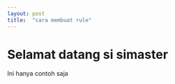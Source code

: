 ```yaml
---
layout: post
title:  "cara membuat rule"
---
```


# Selamat datang si **simaster**

Ini hanya contoh saja


